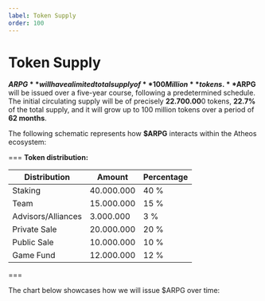 ```yaml
---
label: Token Supply
order: 100
---
```

# Token Supply 

**$ARPG** will have a limited total supply of **100 Million** tokens.  **$ARPG** will be issued over a five-year course, following a predetermined schedule. The initial circulating supply will be of precisely **22.700.00**0 tokens, **22.7%** of the total supply,  and it will grow up to 100 million tokens over a period of **62 months**. 

The following schematic represents how **$ARPG** interacts within the Atheos ecosystem:

=== **Token distribution:**

Distribution       | Amount       | Percentage
---                | ---          | ---
Staking            | 40.000.000   | 40 %
Team               | 15.000.000   | 15 %
Advisors/Alliances | 3.000.000    | 3 %
Private Sale       | 20.000.000   | 20 %
Public Sale        | 10.000.000   | 10 %
Game Fund          | 12.000.000   | 12 %
===

The chart below showcases how we will issue $ARPG over time:
